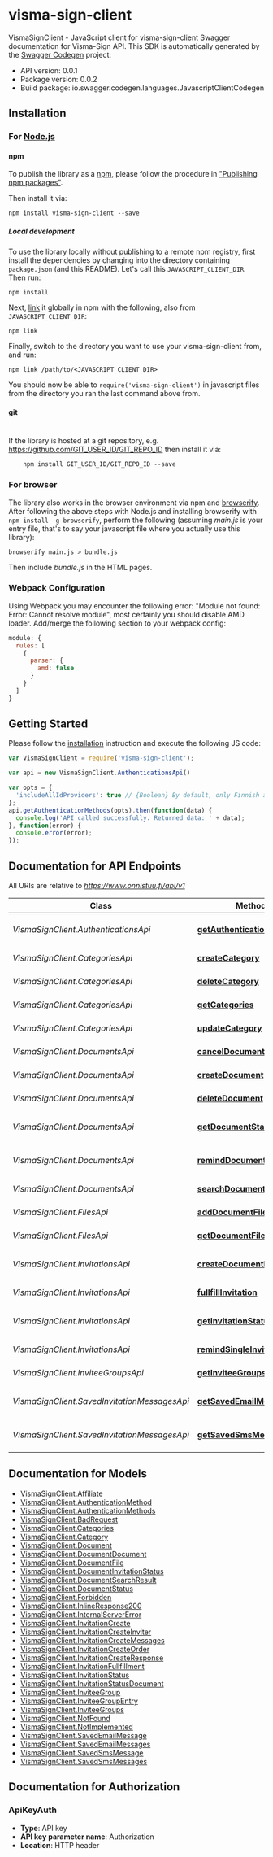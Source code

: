 # visma-sign-client

VismaSignClient - JavaScript client for visma-sign-client
Swagger documentation for Visma-Sign API.
This SDK is automatically generated by the [Swagger Codegen](https://github.com/swagger-api/swagger-codegen) project:

- API version: 0.0.1
- Package version: 0.0.2
- Build package: io.swagger.codegen.languages.JavascriptClientCodegen

## Installation

### For [Node.js](https://nodejs.org/)

#### npm

To publish the library as a [npm](https://www.npmjs.com/),
please follow the procedure in ["Publishing npm packages"](https://docs.npmjs.com/getting-started/publishing-npm-packages).

Then install it via:

```shell
npm install visma-sign-client --save
```

##### Local development

To use the library locally without publishing to a remote npm registry, first install the dependencies by changing 
into the directory containing `package.json` (and this README). Let's call this `JAVASCRIPT_CLIENT_DIR`. Then run:

```shell
npm install
```

Next, [link](https://docs.npmjs.com/cli/link) it globally in npm with the following, also from `JAVASCRIPT_CLIENT_DIR`:

```shell
npm link
```

Finally, switch to the directory you want to use your visma-sign-client from, and run:

```shell
npm link /path/to/<JAVASCRIPT_CLIENT_DIR>
```

You should now be able to `require('visma-sign-client')` in javascript files from the directory you ran the last 
command above from.

#### git
#
If the library is hosted at a git repository, e.g.
https://github.com/GIT_USER_ID/GIT_REPO_ID
then install it via:

```shell
    npm install GIT_USER_ID/GIT_REPO_ID --save
```

### For browser

The library also works in the browser environment via npm and [browserify](http://browserify.org/). After following
the above steps with Node.js and installing browserify with `npm install -g browserify`,
perform the following (assuming *main.js* is your entry file, that's to say your javascript file where you actually 
use this library):

```shell
browserify main.js > bundle.js
```

Then include *bundle.js* in the HTML pages.

### Webpack Configuration

Using Webpack you may encounter the following error: "Module not found: Error:
Cannot resolve module", most certainly you should disable AMD loader. Add/merge
the following section to your webpack config:

```javascript
module: {
  rules: [
    {
      parser: {
        amd: false
      }
    }
  ]
}
```

## Getting Started

Please follow the [installation](#installation) instruction and execute the following JS code:

```javascript
var VismaSignClient = require('visma-sign-client');

var api = new VismaSignClient.AuthenticationsApi()

var opts = { 
  'includeAllIdProviders': true // {Boolean} By default, only Finnish authentication methods are provided. By adding the GET parameter value includeAllIdProviders=true to the request, Nordic authentication methods will also be included in the response.
};
api.getAuthenticationMethods(opts).then(function(data) {
  console.log('API called successfully. Returned data: ' + data);
}, function(error) {
  console.error(error);
});


```

## Documentation for API Endpoints

All URIs are relative to *https://www.onnistuu.fi/api/v1*

Class | Method | HTTP request | Description
------------ | ------------- | ------------- | -------------
*VismaSignClient.AuthenticationsApi* | [**getAuthenticationMethods**](docs/AuthenticationsApi.md#getAuthenticationMethods) | **GET** /auth/methods | Gets authentication methods
*VismaSignClient.CategoriesApi* | [**createCategory**](docs/CategoriesApi.md#createCategory) | **POST** /category/ | Creates new category
*VismaSignClient.CategoriesApi* | [**deleteCategory**](docs/CategoriesApi.md#deleteCategory) | **DELETE** /category/{categoryId} | Deletes category
*VismaSignClient.CategoriesApi* | [**getCategories**](docs/CategoriesApi.md#getCategories) | **GET** /category/ | Gets categories
*VismaSignClient.CategoriesApi* | [**updateCategory**](docs/CategoriesApi.md#updateCategory) | **PATCH** /category/{categoryId} | Updates category
*VismaSignClient.DocumentsApi* | [**cancelDocument**](docs/DocumentsApi.md#cancelDocument) | **POST** /document/{documentId}/cancel | Cancels document
*VismaSignClient.DocumentsApi* | [**createDocument**](docs/DocumentsApi.md#createDocument) | **POST** /document/ | Creates new document
*VismaSignClient.DocumentsApi* | [**deleteDocument**](docs/DocumentsApi.md#deleteDocument) | **DELETE** /document/{documentId} | Deletes document
*VismaSignClient.DocumentsApi* | [**getDocumentStatus**](docs/DocumentsApi.md#getDocumentStatus) | **GET** /document/{documentId} | Finds document status
*VismaSignClient.DocumentsApi* | [**remindDocumentInvitees**](docs/DocumentsApi.md#remindDocumentInvitees) | **POST** /document/{documentId}/remind | Remaind all document invitees
*VismaSignClient.DocumentsApi* | [**searchDocuments**](docs/DocumentsApi.md#searchDocuments) | **GET** /document/ | Search documents
*VismaSignClient.FilesApi* | [**addDocumentFile**](docs/FilesApi.md#addDocumentFile) | **POST** /document/{documentId}/files | Adds file to document
*VismaSignClient.FilesApi* | [**getDocumentFile**](docs/FilesApi.md#getDocumentFile) | **GET** /document/{documentId}/files/{fileIndex} | Finds document file
*VismaSignClient.InvitationsApi* | [**createDocumentInvitation**](docs/InvitationsApi.md#createDocumentInvitation) | **POST** /document/{documentId}/invitations | Create invitations for document
*VismaSignClient.InvitationsApi* | [**fullfillInvitation**](docs/InvitationsApi.md#fullfillInvitation) | **POST** /invitation/{invitationId}/signature | Fulfills invitation
*VismaSignClient.InvitationsApi* | [**getInvitationStatus**](docs/InvitationsApi.md#getInvitationStatus) | **GET** /invitation/{invitationId} | Finds invitation status
*VismaSignClient.InvitationsApi* | [**remindSingleInvitee**](docs/InvitationsApi.md#remindSingleInvitee) | **POST** /invitation/{invitationId}/remind | Reminds single invitee
*VismaSignClient.InviteeGroupsApi* | [**getInviteeGroups**](docs/InviteeGroupsApi.md#getInviteeGroups) | **GET** /invitee-group/ | Gets invitee groups
*VismaSignClient.SavedInvitationMessagesApi* | [**getSavedEmailMessages**](docs/SavedInvitationMessagesApi.md#getSavedEmailMessages) | **GET** /saved-invitation-message/email/ | Gets saved email messages
*VismaSignClient.SavedInvitationMessagesApi* | [**getSavedSmsMessages**](docs/SavedInvitationMessagesApi.md#getSavedSmsMessages) | **GET** /saved-invitation-message/sms/ | Gets saved sms messages


## Documentation for Models

 - [VismaSignClient.Affiliate](docs/Affiliate.md)
 - [VismaSignClient.AuthenticationMethod](docs/AuthenticationMethod.md)
 - [VismaSignClient.AuthenticationMethods](docs/AuthenticationMethods.md)
 - [VismaSignClient.BadRequest](docs/BadRequest.md)
 - [VismaSignClient.Categories](docs/Categories.md)
 - [VismaSignClient.Category](docs/Category.md)
 - [VismaSignClient.Document](docs/Document.md)
 - [VismaSignClient.DocumentDocument](docs/DocumentDocument.md)
 - [VismaSignClient.DocumentFile](docs/DocumentFile.md)
 - [VismaSignClient.DocumentInvitationStatus](docs/DocumentInvitationStatus.md)
 - [VismaSignClient.DocumentSearchResult](docs/DocumentSearchResult.md)
 - [VismaSignClient.DocumentStatus](docs/DocumentStatus.md)
 - [VismaSignClient.Forbidden](docs/Forbidden.md)
 - [VismaSignClient.InlineResponse200](docs/InlineResponse200.md)
 - [VismaSignClient.InternalServerError](docs/InternalServerError.md)
 - [VismaSignClient.InvitationCreate](docs/InvitationCreate.md)
 - [VismaSignClient.InvitationCreateInviter](docs/InvitationCreateInviter.md)
 - [VismaSignClient.InvitationCreateMessages](docs/InvitationCreateMessages.md)
 - [VismaSignClient.InvitationCreateOrder](docs/InvitationCreateOrder.md)
 - [VismaSignClient.InvitationCreateResponse](docs/InvitationCreateResponse.md)
 - [VismaSignClient.InvitationFullfillment](docs/InvitationFullfillment.md)
 - [VismaSignClient.InvitationStatus](docs/InvitationStatus.md)
 - [VismaSignClient.InvitationStatusDocument](docs/InvitationStatusDocument.md)
 - [VismaSignClient.InviteeGroup](docs/InviteeGroup.md)
 - [VismaSignClient.InviteeGroupEntry](docs/InviteeGroupEntry.md)
 - [VismaSignClient.InviteeGroups](docs/InviteeGroups.md)
 - [VismaSignClient.NotFound](docs/NotFound.md)
 - [VismaSignClient.NotImplemented](docs/NotImplemented.md)
 - [VismaSignClient.SavedEmailMessage](docs/SavedEmailMessage.md)
 - [VismaSignClient.SavedEmailMessages](docs/SavedEmailMessages.md)
 - [VismaSignClient.SavedSmsMessage](docs/SavedSmsMessage.md)
 - [VismaSignClient.SavedSmsMessages](docs/SavedSmsMessages.md)


## Documentation for Authorization


### ApiKeyAuth

- **Type**: API key
- **API key parameter name**: Authorization
- **Location**: HTTP header


